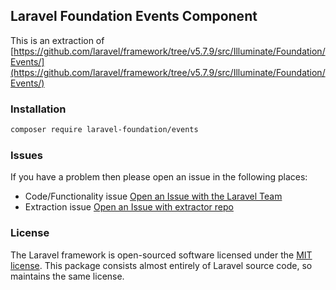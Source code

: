 ## Laravel Foundation Events Component

This is an extraction of [https://github.com/laravel/framework/tree/v5.7.9/src/Illuminate/Foundation/Events/](https://github.com/laravel/framework/tree/v5.7.9/src/Illuminate/Foundation/Events/)

### Installation

```bash
composer require laravel-foundation/events
```


### Issues

If you have a problem then please open an issue in the following places:

* Code/Functionality issue [Open an Issue with the Laravel Team](https://github.com/laravel/framework/issues/new/choose)
* Extraction issue [Open an Issue with extractor repo](https://github.com/laravel-foundation/readme/issues/new)


### License

The Laravel framework is open-sourced software licensed under the [MIT license](http://opensource.org/licenses/MIT). This package consists almost entirely of Laravel source code, so maintains the same license.
